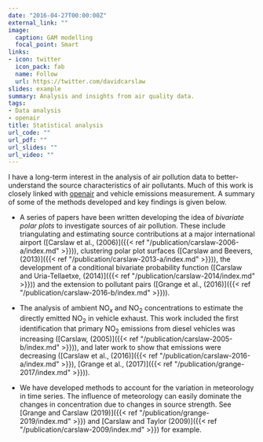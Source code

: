 ```yaml
---
date: "2016-04-27T00:00:00Z"
external_link: ""
image:
  caption: GAM modelling
  focal_point: Smart
links:
- icon: twitter
  icon_pack: fab
  name: Follow
  url: https://twitter.com/davidcarslaw
slides: example
summary: Analysis and insights from air quality data.
tags:
- Data analysis
- openair
title: Statistical analysis
url_code: ""
url_pdf: ""
url_slides: ""
url_video: ""
---
```


I have a long-term interest in the analysis of air pollution data to better-understand the source characteristics of air pollutants. Much of this work is closely linked with [openair](http://davidcarslaw.github.io/openair/) and vehicle emissions measurement. A summary of some of the methods developed and key findings is given below.

- A series of papers have been written developing the idea of *bivariate polar plots* to investigate sources of air pollution. These include triangulating and estimating source contributions at a major international airport ([Carslaw et al., (2006)]({{< ref "/publication/carslaw-2006-a/index.md" >}})), clustering polar plot surfaces ([Carslaw and Beevers, (2013)]({{< ref "/publication/carslaw-2013-a/index.md" >}})), the development of a conditional bivariate probability function ([Carslaw and Uria-Tellaetxe, (2014)]({{< ref "/publication/carslaw-2014/index.md" >}})) and the extension to pollutant pairs ([Grange et al., (2016)]({{< ref "/publication/carslaw-2016-b/index.md" >}})).

- The analysis of ambient NO$_x$ and NO$_2$ concentrations to estimate the directly emitted NO$_2$ in vehicle exhaust. This work included the first identification that primary NO$_2$ emissions from diesel vehicles was increasing ([Carslaw, (2005)]({{< ref "/publication/carslaw-2005-b/index.md" >}})), and later work to show that emissions were decreasing ([Carslaw et al., (2016)]({{< ref "/publication/carslaw-2016-a/index.md" >}}), [Grange et al., (2017)]({{< ref "/publication/grange-2017/index.md" >}})).

- We have developed methods to account for the variation in meteorology in time series. The influence of meteorology can easily dominate the changes in concentration due to changes in source strength. See [Grange and Carslaw (2019)]({{< ref "/publication/grange-2019/index.md" >}}) and [Carslaw and Taylor (2009)]({{< ref "/publication/carslaw-2009/index.md" >}}) for example.

